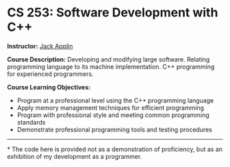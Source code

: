 # CS 253: Software Development with C++

**Instructor:** [Jack Applin](https://www.cs.colostate.edu/~applin/)

**Course Description:** Developing and modifying large software. Relating programming language to 
its machine implementation. C++ programming for experienced programmers.

**Course Learning Objectives:**
* Program at a professional level using the C++ programming language
* Apply memory management techniques for efficient programming
* Program with professional style and meeting common programming standards
* Demonstrate professional programming tools and testing procedures

---

\* The code here is provided not as a demonstration of proficiency, but as an exhibition of my 
development as a programmer.